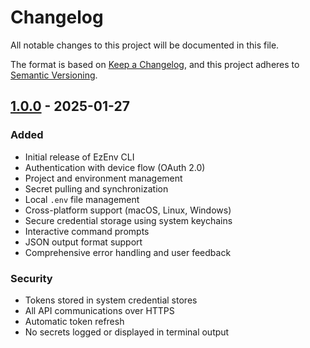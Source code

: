 # Changelog

All notable changes to this project will be documented in this file.

The format is based on [Keep a Changelog](https://keepachangelog.com/en/1.0.0/),
and this project adheres to [Semantic Versioning](https://semver.org/spec/v2.0.0.html).

## [1.0.0] - 2025-01-27

### Added
- Initial release of EzEnv CLI
- Authentication with device flow (OAuth 2.0)
- Project and environment management
- Secret pulling and synchronization
- Local `.env` file management
- Cross-platform support (macOS, Linux, Windows)
- Secure credential storage using system keychains
- Interactive command prompts
- JSON output format support
- Comprehensive error handling and user feedback

### Security
- Tokens stored in system credential stores
- All API communications over HTTPS
- Automatic token refresh
- No secrets logged or displayed in terminal output

[1.0.0]: https://github.com/longmaba/ezenv-cliezenv/releases/tag/v1.0.0